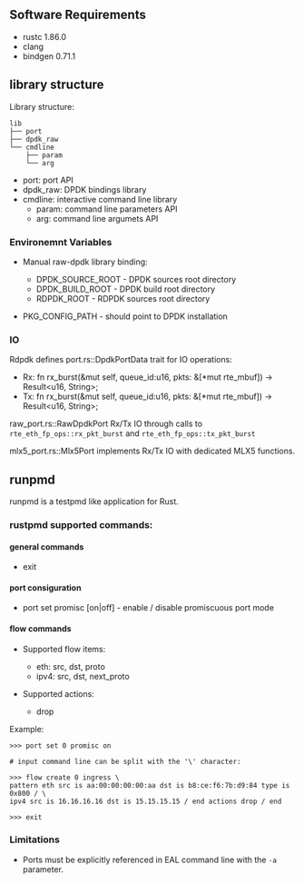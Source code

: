 
## Software Requirements

- rustc 1.86.0
- clang
- bindgen 0.71.1

## library structure

Library structure:

```
lib
├── port
├── dpdk_raw
└── cmdline
    ├── param
    └── arg
```

- port: port API
- dpdk_raw: DPDK bindings library
- cmdline: interactive command line library
  - param: command line parameters API
  - arg: command line argumets API

### Environemnt Variables

- Manual raw-dpdk library binding:

  - DPDK_SOURCE_ROOT - DPDK sources root directory
  - DPDK_BUILD_ROOT  - DPDK build root directory
  - RDPDK_ROOT - RDPDK sources root directory

- PKG_CONFIG_PATH - should point to DPDK installation

### IO

Rdpdk defines port.rs::DpdkPortData trait for IO operations:

- Rx: fn rx_burst(&mut self, queue_id:u16, pkts: &\[*mut rte_mbuf]) -> Result<u16, String>;
- Tx: fn rx_burst(&mut self, queue_id:u16, pkts: &\[*mut rte_mbuf]) -> Result<u16, String>;

raw_port.rs::RawDpdkPort Rx/Tx IO through calls to
`rte_eth_fp_ops::rx_pkt_burst` and `rte_eth_fp_ops::tx_pkt_burst`

mlx5_port.rs::Mlx5Port implements Rx/Tx IO with dedicated MLX5 functions.
  

## runpmd

runpmd is a testpmd like application for Rust.

### rustpmd supported commands:

#### general commands
- exit

#### port consiguration
- port set <port id> promisc [on|off] - enable / disable promiscuous port mode

#### flow commands

- Supported flow items:
  - eth: src, dst, proto
  - ipv4: src, dst, next_proto

- Supported actions:
  - drop

Example:
```
>>> port set 0 promisc on

# input command line can be split with the '\' character:

>>> flow create 0 ingress \
pattern eth src is aa:00:00:00:00:aa dst is b8:ce:f6:7b:d9:84 type is 0x800 / \
ipv4 src is 16.16.16.16 dst is 15.15.15.15 / end actions drop / end

>>> exit
```

### Limitations

- Ports must be explicitly referenced in EAL command line with the `-a` parameter.


